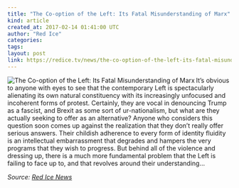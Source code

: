 ```yaml
---
title: "The Co-option of the Left: Its Fatal Misunderstanding of Marx"
kind: article
created_at: 2017-02-14 01:41:00 UTC
author: "Red Ice"
categories: 
tags: 
layout: post
link: https://redice.tv/news/the-co-option-of-the-left-its-fatal-misunderstanding-of-marx
---
```



<!--
   The Co-option of the Left: Its Fatal Misunderstanding of Marx             # => "I Made a Pretty Gem - Planet.rb"
   https://redice.tv/news/the-co-option-of-the-left-its-fatal-misunderstanding-of-marx               # => "http://poteland.com/blog/i-made-a-pretty-gem-planet-dot-rb/"
   2017-02-14 01:41:00 UTC              # => "2012-04-14 05:17:00 UTC"
   &lt;img align=&quot;left&quot; alt=&quot;The Co-option of the Left: Its Fatal Misunderstanding of Marx&quot; src=&quot;https://rdice.net/a/c/n/17/02140237-white_sup12.9cd7b47f.jpg&quot;&gt; It’s obvious to anyone with eyes to see that the contemporary Left is spectacularly alienating its own natural constituency with its increasingly unfocused and incoherent forms of protest. Certainly, they are vocal in denouncing Trump as a fascist, and Brexit as some sort of ur-nationalism, but what are they actually seeking to offer as an alternative? Anyone who considers this question soon comes up against the realization that they don’t really offer serious answers. Their childish adherence to every form of identity fluidity is an intellectual embarrassment that degrades and hampers the very programs that they wish to progress. But behind all of the violence and dressing up, there is a much more fundamental problem that the Left is failing to face up to, and that revolves around their understanding…           # => "I’ve been hurting to write this ever since we had the idea of creating a Planet for Cubox..." (Continued)
   Red Ice News              # => "This is where I tell you stuff"
   red-ice-news              # => "this-is-where-i-tell-you-stuff"
   https://redice.tv/news               # => "http://poteland.com/articles"
           # => "programming planet"
                 # => "go ruby jekyll"
                 # => "http://poteland.com/images/site-logo.png"
   Red Ice                 # => "Pablo Astigarraga"
                   # => "poteland"
   http://twitter.com/            # => "http://twitter.com/poteland" -->
<img align="left" alt="The Co-option of the Left: Its Fatal Misunderstanding of Marx" src="https://rdice.net/a/c/n/17/02140237-white_sup12.9cd7b47f.jpg"> It’s obvious to anyone with eyes to see that the contemporary Left is spectacularly alienating its own natural constituency with its increasingly unfocused and incoherent forms of protest. Certainly, they are vocal in denouncing Trump as a fascist, and Brexit as some sort of ur-nationalism, but what are they actually seeking to offer as an alternative? Anyone who considers this question soon comes up against the realization that they don’t really offer serious answers. Their childish adherence to every form of identity fluidity is an intellectual embarrassment that degrades and hampers the very programs that they wish to progress. But behind all of the violence and dressing up, there is a much more fundamental problem that the Left is failing to face up to, and that revolves around their understanding…<div class="">
    <i>Source: <a href="https://redice.tv/news">Red Ice News</a></i>
</div>
